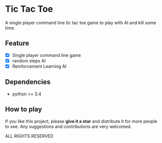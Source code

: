# Tic Tac Toe

A single player command line tic tac toe game to play with AI and kill some time.

## Feature

* [x] Single player command line game
* [x] random steps AI
* [x] Reinforcement Learning AI

## Dependencies

- python >= 3.4


## How to play



If you like this project, please **give it a star** and  distribute it for more people to see.
Any suggestions and contributions are very welcomed.

ALL RIGHTS RESERVED
